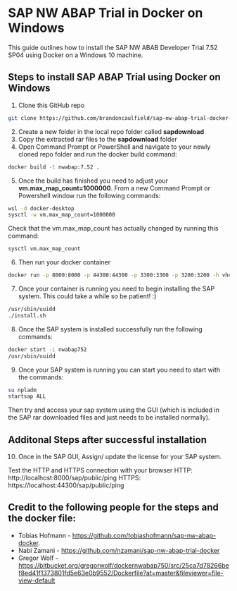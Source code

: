 # SAP NW ABAP Trial in Docker on Windows

This guide outlines how to install the SAP NW ABAB Developer Trial 7.52 SP04 using Docker on a Windows 10 machine.

## Steps to install SAP ABAP Trial using Docker on Windows
1. Clone this GitHub repo
```sh
git clone https://github.com/brandoncaulfield/sap-nw-abap-trial-docker-windows
```

2. Create a new folder in the local repo folder called **sapdownload**
3. Copy the extracted rar files to the **sapdownload** folder
4.  Open Command Prompt or PowerShell and navigate to your newly cloned repo folder and run the docker build command:
```sh
docker build -t nwabap:7.52 .
```

5. Once the build has finished you need to adjust your **vm.max_map_count=1000000**. From a new Command Prompt or Powershell window run the following commands:
```sh
wsl -d docker-desktop
sysctl -w vm.max_map_count=1000000
```
Check that the vm.max_map_count has actually changed by running this command:
```sh
sysctl vm.max_map_count
```
 
6. Then run your docker container
```sh
docker run -p 8000:8000 -p 44300:44300 -p 3300:3300 -p 3200:3200 -h vhcalnplci --name nwabap752 -it nwabap:7.52 /bin/bash
```

7. Once your container is running you need to begin installing the SAP system. This could take a while so be patient! :)
```sh
/usr/sbin/uuidd
./install.sh
``` 

8. Once the SAP system is installed successfully run the following commands:
```sh
docker start -i nwabap752
/usr/sbin/uuidd
```

9. Once your SAP system is running you can start you need to start with the commands:
```sh 
su npladm
startsap ALL
```
Then try and access your sap system using the GUI (which is included in the SAP rar downloaded files and just needs to be installed normally).

## Additonal Steps after successful installation

10. Once in the SAP GUI, Assign/ update the license for your SAP system.

Test the HTTP and HTTPS connection with your browser
HTTP: http://localhost:8000/sap/public/ping
HTTPS: https://localhost:44300/sap/public/ping


## Credit to the following people for the steps and the docker file:
* Tobias Hofmann - https://github.com/tobiashofmann/sap-nw-abap-docker.
* Nabi Zamani - https://github.com/nzamani/sap-nw-abap-trial-docker
* Gregor Wolf - https://bitbucket.org/gregorwolf/dockernwabap750/src/25ca7d78266bef8ed41f1373801fd5e63e0b9552/Dockerfile?at=master&fileviewer=file-view-default